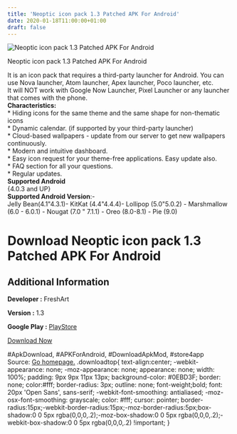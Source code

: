 ```yaml
---
title: 'Neoptic icon pack 1.3 Patched APK For Android'
date: 2020-01-18T11:00:00+01:00
draft: false
---
```


![Neoptic icon pack 1.3 Patched APK For Android](https://i2.wp.com/apkhome.net/wp-content/uploads/2020/01/Neoptic-icon-pack-1.3-Patched.png "Neoptic icon pack 1.3 Patched APK For Android")

  

Neoptic icon pack 1.3 Patched APK For Android

It is an icon pack that requires a third-party launcher for Android. You can use Nova launcher, Atom launcher, Apex launcher, Poco launcher, etc.  
It will NOT work with Google Now Launcher, Pixel Launcher or any launcher that comes with the phone.  
**Characteristics:**  
\* Hiding icons for the same theme and the same shape for non-thematic icons  
\* Dynamic calendar. (if supported by your third-party launcher)  
\* Cloud-based wallpapers - update from our server to get new wallpapers continuously.  
\* Modern and intuitive dashboard.  
\* Easy icon request for your theme-free applications. Easy update also.  
\* FAQ section for all your questions.  
\* Regular updates.  
**Supported Android**  
{4.0.3 and UP}  
**Supported Android Version**:-  
Jelly Bean(4.1"4.3.1)- KitKat (4.4"4.4.4)- Lollipop (5.0"5.0.2) - Marshmallow (6.0 - 6.0.1) - Nougat (7.0 " 7.1.1) - Oreo (8.0-8.1) - Pie (9.0)

Download Neoptic icon pack 1.3 Patched APK For Android
======================================================

Additional Information
----------------------

**Developer :** FreshArt

**Version :** 1.3

**Google Play :** [PlayStore](https://play.google.com/store/apps/details?id=com.freshart.myneoptic)

  

[Download Now](https://store4app.co/post/neoptic-icon-pack-1-3-patched-apk-for-android_1579336602)

  
#ApkDownload, #APKForAndroid, #DownloadApkMod, #store4app  
Source: [Go homepage.](https://store4app.co/post/neoptic-icon-pack-1-3-patched-apk-for-android_1579336602) .downloadtop{ text-align:center; -webkit-appearance: none; -moz-appearance: none; appearance: none; width: 100%; padding: 9px 9px 11px 13px; background-color: #0EBD3F; border: none; color:#fff; border-radius: 3px; outline: none; font-weight;bold; font: 20px 'Open Sans', sans-serif; -webkit-font-smoothing: antialiased; -moz-osx-font-smoothing: grayscale; color: #fff; cursor: pointer; border-radius:15px;-webkit-border-radius:15px;-moz-border-radius:5px;box-shadow:0 0 5px rgba(0,0,0,.2);-moz-box-shadow:0 0 5px rgba(0,0,0,.2);-webkit-box-shadow:0 0 5px rgba(0,0,0,.2) !important; }